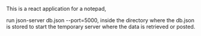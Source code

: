 This is a react application for a notepad, 

run json-server db.json --port=5000, inside the directory where the db.json is stored to start the temporary server where the data is retrieved or posted.
